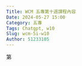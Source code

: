 ```yaml
---
Title: WCM 五專第十週課程內容
Date: 2024-05-27 15:00
Category: 五專
Tags: Chatgpt, w10
Slug: wcm-5i-w10
Author: 51233105
---
```


第

<!-- PELICAN_END_SUMMARY -->